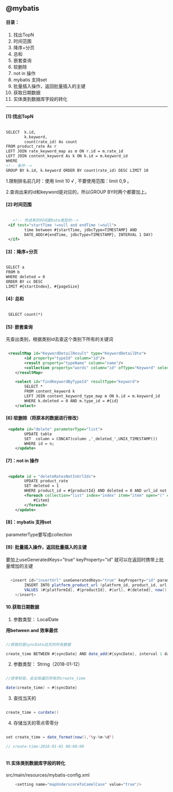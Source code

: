 ## @mybatis



#### 目录：

1. 找出TopN
2. 时间范围
3. 降序+分页
4. 总和
5. 嵌套查询
6. 软删除
7. not in 操作
8. mybatis 支持set 
9. 批量插入操作，返回批量插入的主键
10. 获取日期数据
11. 实体类到数据库字段的转化

---------------------------------------------------------------------------

#### [1]:找出TopN

```xml

SELECT  k.id,
        k.keyword,
        count(rate_id) As count
FROM product_rate As r
LEFT JOIN rate_keyword_map as m ON r.id = m.rate_id
LEFT JOIN content_keyword As k ON k.id = m.keyword_id
WHERE
<!-- 条件-->
GROUP BY k.id, k.keyword ORDER BY count(rate_id) DESC LIMIT 10

```

1.限制排名前几时：使用 limit 10 √ , 不要使用范围：limit 0,9 。

2.查询出来的id和keyword是对应的，所以GROUP BY时两个都要加上。

#### [2]:时间范围

```xml

   <!-- 传进来的时间是Date类型的-->
 <if test="startTime !=null and endTime !=null">
        time between #{startTime, jdbcType=TIMESTAMP} AND
        DATE_ADD(#{endTime, jdbcType=TIMESTAMP}, INTERVAL 1 DAY)
 </if>

```


#### [3]：降序+分页

```xml

SELECT a
FROM b
WHERE deleted = 0
ORDER BY cc DESC
LIMIT #{startIndex}, #{pageSize}

```

#### [4]: 总和

```xml

 SELECT count(*)

```

#### [5]: 嵌套查询

先查出类别，根据类别id去查这个类别下所有的关键词

```xml

 <resultMap id="KeywordDetailResult" type="KeywordDetailDto">
        <id property="typeId" column="id"/>
        <result property="typeName" column="name"/>
        <collection property="words" column="id" ofType="Keyword" select="findKeywordByTypeId"/>
    </resultMap>

    <select id="findKeywordByTypeId" resultType="keyword">
        SELECT *
        FROM content_keyword k 
        LEFT JOIN content_keyword_type_map m ON k.id = m.keyword_id
        WHERE k.deleted = 0 AND m.type_id = #{id}
    </select>

```

#### [6]:软删除（将原本的数据进行修改）

```xml
 <update id="delete" parameterType="list">
        UPDATE table
        SET  column = CONCAT(column ,'_deleted_',UNIX_TIMESTAMP())
        WHERE id = n;
    </update>
```
#### [7]：not in 操作

```xml

 <update id = "deleteRatesNotInUrlIds">
        UPDATE product_rate
        SET deleted = 1
        WHERE product_id = #{productId} AND deleted = 0 AND url_id not in
        <foreach collection="list" index="index" item="item" open="(" close=")" separator=",">
            #{item}
        </foreach>
    </update>

```


#### [8]：mybatis 支持set


parameterType要写成collection


#### [9]: 批量插入操作，返回批量插入的主键

要加上useGeneratedKeys="true" keyProperty="id"
就可以在返回时携带上批量增加的主键

```java

  <insert id="insertUrl" useGeneratedKeys="true" keyProperty="id" parameterType="PlatformProductUrl">
        INSERT INTO platform_product_url (platform_id, product_id, url, deleted, create_time)
        VALUES (#{platformId}, #{productId}, #{url}, #{deleted}, now())
    </insert>


```

#### 10.获取日期数据

1. 参数类型： LocalDate 
 
**用between and 效率最优**
 
```java

//获取的是syncDate这天的所有数据

create_time BETWEEN #{syncDate} AND date_add(#{syncDate}, interval 1 day)

```

2. 参数类型： String（2018-01-12）

```java

//效率较低，会全局遍历所有的create_time

date(create_time) = #{syncDate}

```

3. 查找当天的

```java

create_time = curdate()

```


4. 存储当天的零点零零分 

``` java

set create_time = date_format(now(),'%y-%m-%d')

// create-time:2018-01-01 00:00:00

```

```java


```

#### 11.实体类到数据库字段的转化


  src/main/resources/mybatis-config.xml
  
```java
    <setting name="mapUnderscoreToCamelCase" value="true"/>
```